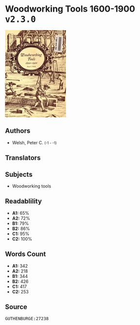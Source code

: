 # Woodworking Tools 1600-1900 <kbd>v2.3.0</kbd>

![](./cover.medium.jpg "")

## Authors


 - Welsh, Peter C. <small>(-1 - -1)</small>

## Translators



## Subjects


 - Woodworking tools

## Readablility


 - **A1:** 65%
 - **A2:** 72%
 - **B1:** 79%
 - **B2:** 86%
 - **C1:** 95%
 - **C2:** 100%

## Words Count


 - **A1:** 342
 - **A2:** 218
 - **B1:** 344
 - **B2:** 426
 - **C1:** 417
 - **C2:** 253

## Source


<kbd>GUTHENBURGE:27238</kbd>
